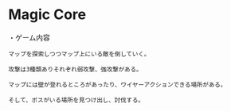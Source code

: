 # Magic Core
・ゲーム内容

    マップを探索しつつマップ上にいる敵を倒していく。
 
    攻撃は3種類ありそれぞれ弱攻撃、強攻撃がある。
    
    マップには壁が登れるところがあったり、ワイヤーアクションできる場所がある。
    
    そして、ボスがいる場所を見つけ出し、討伐する。
